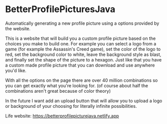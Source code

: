 # BetterProfilePicturesJava
Automatically generating a new profile picture using a options provided by the website.

This is a website that will build you a custom profile picture based on the choices you make to build one.
For example you can select a logo from a game (for example the Assassin's Creed game),
set the color of the logo to red, set the background color to white,
leave the background style as blast, and finally set the shape of the picture to a hexagon.
Just like that you have a custom made profile picture that you can download and use anywhere you'd like.

With all the options on the page there are over 40 million combinations so you can get exactly what you're looking for.
(of course about half the combinations aren't great because of color theory)

In the future I want add an upload button that will allow you to upload a logo or background of your choosing
for literally infinite possibilities.

Life website: https://betterprofilepicturejava.netlify.app
